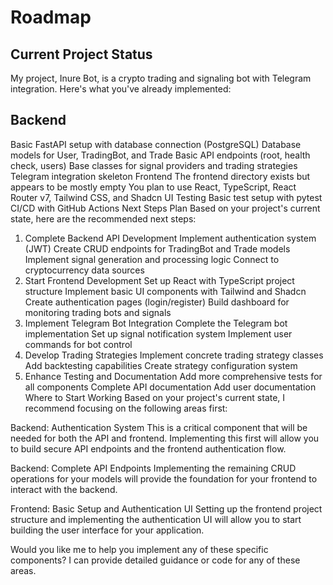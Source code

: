 # Roadmap

## Current Project Status

My project, Inure Bot, is a crypto trading and signaling bot with Telegram integration. Here's what you've already implemented:

## Backend
Basic FastAPI setup with database connection (PostgreSQL)
Database models for User, TradingBot, and Trade
Basic API endpoints (root, health check, users)
Base classes for signal providers and trading strategies
Telegram integration skeleton
Frontend
The frontend directory exists but appears to be mostly empty
You plan to use React, TypeScript, React Router v7, Tailwind CSS, and Shadcn UI
Testing
Basic test setup with pytest
CI/CD with GitHub Actions
Next Steps Plan
Based on your project's current state, here are the recommended next steps:

1. Complete Backend API Development
Implement authentication system (JWT)
Create CRUD endpoints for TradingBot and Trade models
Implement signal generation and processing logic
Connect to cryptocurrency data sources
2. Start Frontend Development
Set up React with TypeScript project structure
Implement basic UI components with Tailwind and Shadcn
Create authentication pages (login/register)
Build dashboard for monitoring trading bots and signals
3. Implement Telegram Bot Integration
Complete the Telegram bot implementation
Set up signal notification system
Implement user commands for bot control
4. Develop Trading Strategies
Implement concrete trading strategy classes
Add backtesting capabilities
Create strategy configuration system
5. Enhance Testing and Documentation
Add more comprehensive tests for all components
Complete API documentation
Add user documentation
Where to Start Working
Based on your project's current state, I recommend focusing on the following areas first:

Backend: Authentication System
This is a critical component that will be needed for both the API and frontend. Implementing this first will allow you to build secure API endpoints and the frontend authentication flow.

Backend: Complete API Endpoints
Implementing the remaining CRUD operations for your models will provide the foundation for your frontend to interact with the backend.

Frontend: Basic Setup and Authentication UI
Setting up the frontend project structure and implementing the authentication UI will allow you to start building the user interface for your application.

Would you like me to help you implement any of these specific components? I can provide detailed guidance or code for any of these areas.
